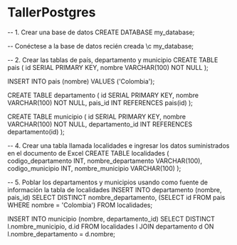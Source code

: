 # TallerPostgres

-- 1. Crear una base de datos
CREATE DATABASE my_database;

-- Conéctese a la base de datos recién creada
\c my_database;

-- 2. Crear las tablas de país, departamento y municipio
CREATE TABLE pais (
    id SERIAL PRIMARY KEY,
    nombre VARCHAR(100) NOT NULL
);

INSERT INTO pais (nombre) VALUES ('Colombia');

CREATE TABLE departamento (
    id SERIAL PRIMARY KEY,
    nombre VARCHAR(100) NOT NULL,
    pais_id INT REFERENCES pais(id)
);

CREATE TABLE municipio (
    id SERIAL PRIMARY KEY,
    nombre VARCHAR(100) NOT NULL,
    departamento_id INT REFERENCES departamento(id)
);

-- 4. Crear una tabla llamada localidades e ingresar los datos suministrados en el documento de Excel
CREATE TABLE localidades (
    codigo_departamento INT,
    nombre_departamento VARCHAR(100),
    codigo_municipio INT,
    nombre_municipio VARCHAR(100)
);

-- 5. Poblar los departamentos y municipios usando como fuente de información la tabla de localidades
INSERT INTO departamento (nombre, pais_id)
SELECT DISTINCT nombre_departamento, (SELECT id FROM pais WHERE nombre = 'Colombia')
FROM localidades;

INSERT INTO municipio (nombre, departamento_id)
SELECT DISTINCT l.nombre_municipio, d.id
FROM localidades l
JOIN departamento d ON l.nombre_departamento = d.nombre;

